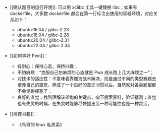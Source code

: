 - [[确认题目的运行环境]]: 可以用 xclibc 工具一键替换 libc；如果有 dockerfile，大多数 dockerfile 都会在第一行标注出使用的容器环境，对应关系如下：
	* ubuntu:16.04 / glibc-2.23
	* ubuntu:18.04 / glibc-2.28
	* ubuntu:20.04 / glibc-2.31
	* ubuntu:22.04 / glibc-2.34

- [[如何学好 Pwn]]：
	* 有耐心：保持心态，保持兴趣；
	* 不怕麻烦：“克服自己怕麻烦的心态就是 Pwn 成长路上几大麻烦之一”；
	* 对技术的适应性：不意味着靠题海战术解决，而是通过不同的类型赛题去培养自己的直觉，养成了一个良好的意识习惯以后，自然就对各类题型都不会觉得梗塞了；
	* 良好的直觉：找到理解该架构的关键点，向下搜索资料，验证猜测；直觉也有失灵的时候，在失灵时能够尽快提出另一种可能性也是一种灵活。

- [[推荐书籍]]：
	* 《鸟哥的 linux 私房菜》